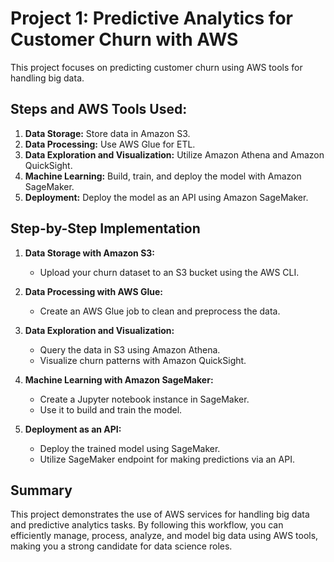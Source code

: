 # Project 1: Predictive Analytics for Customer Churn with AWS

This project focuses on predicting customer churn using AWS tools for handling big data.

## Steps and AWS Tools Used:

1. **Data Storage:** Store data in Amazon S3.
2. **Data Processing:** Use AWS Glue for ETL.
3. **Data Exploration and Visualization:** Utilize Amazon Athena and Amazon QuickSight.
4. **Machine Learning:** Build, train, and deploy the model with Amazon SageMaker.
5. **Deployment:** Deploy the model as an API using Amazon SageMaker.

## Step-by-Step Implementation

1. **Data Storage with Amazon S3:**
   - Upload your churn dataset to an S3 bucket using the AWS CLI.

2. **Data Processing with AWS Glue:**
   - Create an AWS Glue job to clean and preprocess the data.

3. **Data Exploration and Visualization:**
   - Query the data in S3 using Amazon Athena.
   - Visualize churn patterns with Amazon QuickSight.

4. **Machine Learning with Amazon SageMaker:**
   - Create a Jupyter notebook instance in SageMaker.
   - Use it to build and train the model.

5. **Deployment as an API:**
   - Deploy the trained model using SageMaker.
   - Utilize SageMaker endpoint for making predictions via an API.

## Summary

This project demonstrates the use of AWS services for handling big data and predictive analytics tasks. By following this workflow, you can efficiently manage, process, analyze, and model big data using AWS tools, making you a strong candidate for data science roles.
